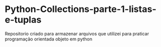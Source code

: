 # Python-Collections-parte-1-listas-e-tuplas
Repositorio criado para armazenar arquivos que utilizei para praticar programação orientada objeto em python
